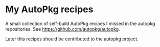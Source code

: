 # My AutoPkg recipes
A small collection of self-build AutoPkg recipes I missed in the autopkg repositories. See https://github.com/autopkg/autopkg.

Later this recipes should be contributed to the autopkg project.
